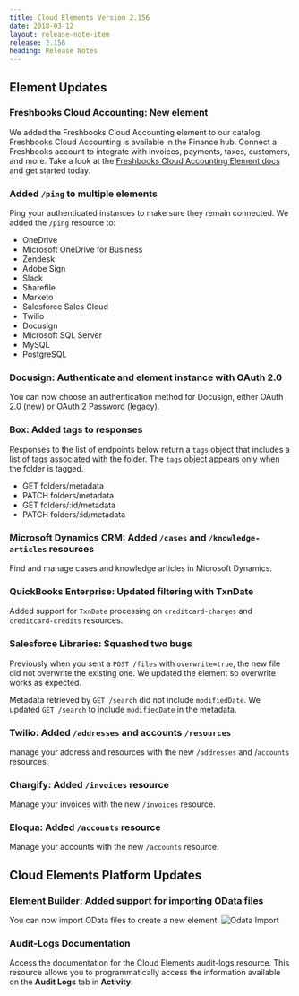 ```yaml
---
title: Cloud Elements Version 2.156
date: 2018-03-12
layout: release-note-item
release: 2.156
heading: Release Notes
---
```

## Element Updates

### Freshbooks Cloud Accounting: New element

We added the Freshbooks Cloud Accounting element to our catalog. Freshbooks Cloud Accounting is available in the Finance hub. Connect a Freshbooks account to integrate with invoices, payments, taxes, customers, and more. Take a look at the [Freshbooks Cloud Accounting Element docs](/docs/elements/freshbooksv2/) and get started today.

### Added `/ping` to multiple elements

Ping your authenticated instances to make sure they remain connected. We added the `/ping` resource to:

* OneDrive
* Microsoft OneDrive for Business
* Zendesk
* Adobe Sign
* Slack
* Sharefile
* Marketo
* Salesforce Sales Cloud
* Twilio
* Docusign
* Microsoft SQL Server
* MySQL
* PostgreSQL


### Docusign: Authenticate and element instance with OAuth 2.0

You can now choose an authentication method for Docusign, either OAuth 2.0 (new) or OAuth 2 Password (legacy).

### Box: Added tags to responses

Responses to the list of endpoints below return a `tags` object that includes a list of tags associated with the folder. The `tags` object appears only when the folder is tagged.

* GET folders/metadata
* PATCH folders/metadata
* GET folders/:id/metadata
* PATCH folders/:id/metadata

### Microsoft Dynamics CRM:  Added `/cases` and `/knowledge-articles` resources

Find and manage cases and knowledge articles in Microsoft Dynamics.

### QuickBooks Enterprise: Updated filtering with TxnDate

Added support for `TxnDate` processing on `creditcard-charges` and `creditcard-credits` resources.

### Salesforce Libraries: Squashed two bugs

Previously when you sent a  `POST /files` with `overwrite=true`, the new file did not overwrite the existing one. We updated the element so overwrite works as expected.

Metadata retrieved by `GET /search` did not include `modifiedDate`. We updated `GET /search` to include `modifiedDate` in the metadata.

### Twilio: Added `/addresses` and accounts `/resources`

manage your address and resources with the new `/addresses` and /`accounts` resources.

### Chargify: Added `/invoices` resource

Manage your invoices with the new `/invoices` resource.

### Eloqua: Added `/accounts` resource

Manage your accounts with the new `/accounts` resource.


## Cloud Elements Platform Updates

### Element Builder: Added support for importing OData files

You can now import OData files to create a new element.
![Odata Import](https://user-images.githubusercontent.com/2224488/36448975-f6586796-164e-11e8-82e4-fcb67333f366.gif)

### Audit-Logs Documentation

Access the documentation for the Cloud Elements audit-logs resource. This resource allows you to programmatically access the information available on the **Audit Logs** tab in **Activity**.
